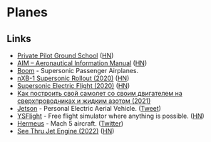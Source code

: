 # Planes

## Links

- [Private Pilot Ground School](https://ocw.mit.edu/courses/aeronautics-and-astronautics/16-687-private-pilot-ground-school-january-iap-2019/) ([HN](https://news.ycombinator.com/item?id=23588760))
- [AIM – Aeronautical Information Manual](https://www.faa.gov/air_traffic/publications/atpubs/aim_html/index.html) ([HN](https://news.ycombinator.com/item?id=23582297))
- [Boom](https://boomsupersonic.com/) - Supersonic Passenger Airplanes.
- [nXB-1 Supersonic Rollout (2020)](https://www.youtube.com/watch?v=4Ina8FFOvOg) ([HN](https://news.ycombinator.com/item?id=24711659))
- [Supersonic Electric Flight (2020)](https://caseyhandmer.wordpress.com/2020/11/18/supersonic-electric-flight/) ([HN](https://news.ycombinator.com/item?id=25136148))
- [Как построить свой самолет со своим двигателем на сверхпроводниках и жидким азотом (2021)](https://habr.com/ru/post/569404/)
- [Jetson](https://www.jetsonaero.com/) - Personal Electric Aerial Vehicle. ([Tweet](https://twitter.com/elidourado/status/1452642288966963201))
- [YSFlight](https://ysflight.org/) - Free flight simulator where anything is possible. ([HN](https://news.ycombinator.com/item?id=30299850))
- [Hermeus](https://www.hermeus.com/) - Mach 5 aircraft. ([Twitter](https://twitter.com/hermeuscorp))
- [See Thru Jet Engine (2022)](https://www.youtube.com/watch?v=MgL0GW248mE) ([HN](https://news.ycombinator.com/item?id=32145297))
